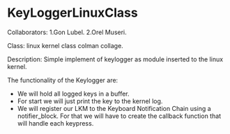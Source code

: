# KeyLoggerLinuxClass

Collaborators: 
	1.Gon Lubel.
	2.Orel Museri.

Class:
	linux kernel class colman collage.

Description:
	Simple implement of keylogger as module inserted to the linux kernel.

The functionality of the Keylogger are:
- We will hold all logged keys in a buffer.
- For start we will just print the key to the kernel log.
- We will register our LKM to the Keyboard Notification Chain using a notifier_block. For that we will have to create the callback function that will handle each keypress.
